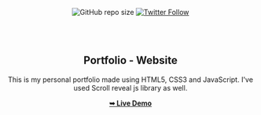 <div align="center">

![GitHub repo size](https://img.shields.io/github/repo-size/Pranav-Jadhav09/personal-portfolio)
[![Twitter Follow](https://img.shields.io/twitter/follow/Pranav_Jadhav09?style=social)](https://twitter.com/Pranav_Jadhav09)

<br />
<br />

<h2 align="center">Portfolio - Website</h2>
This is my personal portfolio made using HTML5, CSS3 and JavaScript. I've used Scroll reveal js library as well.

<a href="https://jrpranav.com/"><strong>➥ Live Demo</strong></a>

</div>

<br />
